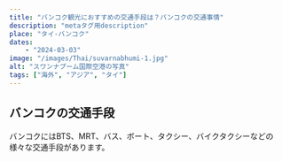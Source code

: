 ```yaml
---
title: "バンコク観光におすすめの交通手段は？バンコクの交通事情"
description: "metaタグ用description"
place: "タイ-バンコク"
dates:
    - "2024-03-03"
image: "/images/Thai/suvarnabhumi-1.jpg"
alt: "スワンナプーム国際空港の写真"
tags: ["海外", "アジア", "タイ"]
---
```


## バンコクの交通手段

バンコクにはBTS、MRT、バス、ボート、タクシー、バイクタクシーなどの様々な交通手段があります。  
